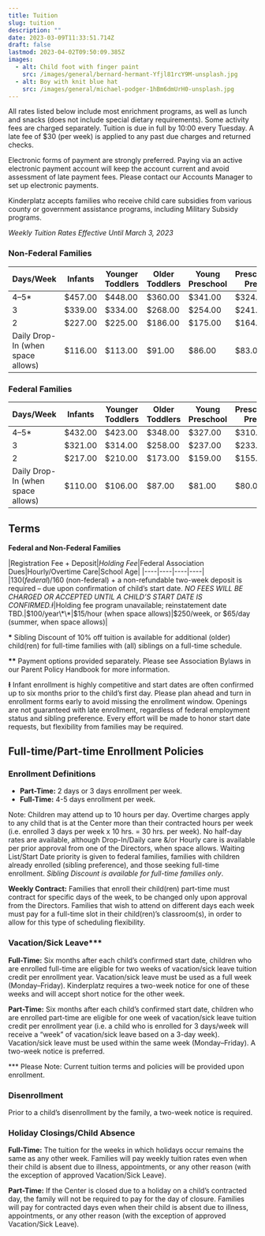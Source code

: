 ```yaml
---
title: Tuition
slug: tuition
description: ""
date: 2023-03-09T11:33:51.714Z
draft: false
lastmod: 2023-04-02T09:50:09.385Z
images:
  - alt: Child foot with finger paint
    src: /images/general/bernard-hermant-Yfjl81rcY9M-unsplash.jpg
  - alt: Boy with knit blue hat
    src: /images/general/michael-podger-1hBm6dmUrH0-unsplash.jpg
---
```

All rates listed below include most enrichment programs, as well as lunch and snacks (does not include special dietary requirements). Some activity fees are charged separately. Tuition is due in full by 10:00 every Tuesday. A late fee of $30 (per week) is applied to any past due charges and returned checks.

Electronic forms of payment are strongly preferred. Paying via an active electronic payment account will keep the account current and avoid assessment of late payment fees. Please contact our Accounts Manager to set up electronic payments.

Kinderplatz accepts families who receive child care subsidies from various county or government assistance programs, including Military Subsidy programs.

*Weekly Tuition Rates Effective Until March 3, 2023*

### Non-Federal Families

| Days/Week                         | Infants | Younger Toddlers | Older Toddlers | Young Preschool | Preschool/ Pre-k | Spanish Immersion |
| --------------------------------- | ------- | ---------------- | -------------- | --------------- | ---------------- | ----------------- |
| 4–5*                              | $457.00 | $448.00          | $360.00        | $341.00         | $324.00          | $334.00           |
| 3                                 | $339.00 | $334.00          | $268.00        | $254.00         | $241.00          | $249.00           |
| 2                                 | $227.00 | $225.00          | $186.00        | $175.00         | $164.00          | $169.00           |
| Daily Drop-In (when space allows) | $116.00 | $113.00          | $91.00         | $86.00          | $83.00           | $86.00            |

### Federal Families

| Days/Week                         | Infants | Younger Toddlers | Older Toddlers | Young Preschool | Preschool/ Pre-K | Spanish Immersion |
| --------------------------------- | ------- | ---------------- | -------------- | --------------- | ---------------- | ----------------- |
| 4–5*                              | $432.00 | $423.00          | $348.00        | $327.00         | $310.00          | $320.00           |
| 3                                 | $321.00 | $314.00          | $258.00        | $237.00         | $233.00          | $241.00           |
| 2                                 | $217.00 | $210.00          | $173.00        | $159.00         | $155.00          | $160.00           |
| Daily Drop-In (when space allows) | $110.00 | $106.00          | $87.00         | $81.00          | $80.00           | $83.00            |

## Terms

**Federal and Non-Federal Families**

|Registration Fee + Deposit|*Holding Fee*|﻿Federal Association Dues|Hourly/Overtime Care|School Age|
|﻿----|----|----|----|
|$130 (federal)/$160 (non-federal) + a non-refundable two-week deposit is required – due upon confirmation of child’s start date. *NO FEES WILL BE CHARGED OR ACCEPTED UNTIL A CHILD’S START DATE IS CONFIRMED.Ɨ*|Holding fee program unavailable; reinstatement date TBD.|﻿$100/year\*\*|$15/hour (when space allows)|$250/week, or $65/day (summer, when space allows)|

**\*** Sibling Discount of 10% off tuition is available for additional (older) child(ren) for full-time families with (all) siblings on a full-time schedule.

**\*\*** Payment options provided separately. Please see Association Bylaws in our Parent Policy Handbook for more information.

**Ɨ** Infant enrollment is highly competitive and start dates are often confirmed up to six months prior to the child’s first day. Please plan ahead and turn in enrollment forms early to avoid missing the enrollment window. Openings are not guaranteed with late enrollment, regardless of federal employment status and sibling preference. Every effort will be made to honor start date requests, but flexibility from families may be required.

## Full-time/Part-time Enrollment Policies

### Enrollment Definitions

* **Part-Time:** 2 days or 3 days enrollment per week.
* **Full-Time:** 4-5 days enrollment per week.

Note: Children may attend up to 10 hours per day. Overtime charges apply to any child that is at the Center more than their contracted hours per week (i.e. enrolled 3 days per week x 10 hrs. = 30 hrs. per week). No half-day rates are available, although Drop-In/Daily care &/or Hourly care is available per prior approval from one of the Directors, when space allows. Waiting List/Start Date priority is given to federal families, families with children already enrolled (sibling preference), and those seeking full-time enrollment. *Sibling Discount is available for full-time families only*.

**Weekly Contract:** Families that enroll their child(ren) part-time must contract for specific days of the week, to be changed only upon approval from the Directors. Families that wish to attend on different days each week must pay for a full-time slot in their child(ren)’s classroom(s), in order to allow for this type of scheduling flexibility.

### Vacation/Sick Leave\*\**

**Full-Time:** Six months after each child’s confirmed start date, children who are enrolled full-time are eligible for two weeks of vacation/sick leave tuition credit per enrollment year. Vacation/sick leave must be used as a full week (Monday–Friday). Kinderplatz requires a two-week notice for one of these weeks and will accept short notice for the other week.

**Part-Time:** Six months after each child’s confirmed start date, children who are enrolled part-time are eligible for one week of vacation/sick leave tuition credit per enrollment year (i.e. a child who is enrolled for 3 days/week will receive a “week” of vacation/sick leave based on a 3-day week). Vacation/sick leave must be used within the same week (Monday–Friday). A two-week notice is preferred.

\*\** Please Note: Current tuition terms and policies will be provided upon enrollment.

### Disenrollment

Prior to a child’s disenrollment by the family, a two-week notice is required.

### Holiday Closings/Child Absence

**Full-Time:** The tuition for the weeks in which holidays occur remains the same as any other week. Families will pay weekly tuition rates even when their child is absent due to illness, appointments, or any other reason (with the exception of approved Vacation/Sick Leave).

**Part-Time:** If the Center is closed due to a holiday on a child’s contracted day, the family will not be required to pay for the day of closure. Families will pay for contracted days even when their child is absent due to illness, appointments, or any other reason (with the exception of approved Vacation/Sick Leave).